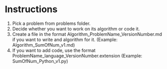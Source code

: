 # Instructions

1. Pick a problem from problems folder.
2. Decide whether you want to work on its algorithm or code it.
3. Create a file in the format Algorithm_ProblemName_VersionNumber.md if you want to write and algorithm for it. (Example: Algorithm_SumOfNum_v1.md)
4. If you want to add code, use the format ProblemName_language_VersionNumber.extension (Example: SumOfNum_Python_v1.py)
